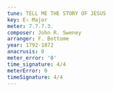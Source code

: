 ```yaml
---
tune: TELL ME THE STORY OF JESUS
key: E♭ Major
meter: 7.7.7.3.
composer: John R. Sweney
arranger: F. Bottome
year: 1792-1872
anacrusis: 0
meter_error: '0'
time_signature: 4/4
meterError: 0
timeSignature: 4/4
---
```

